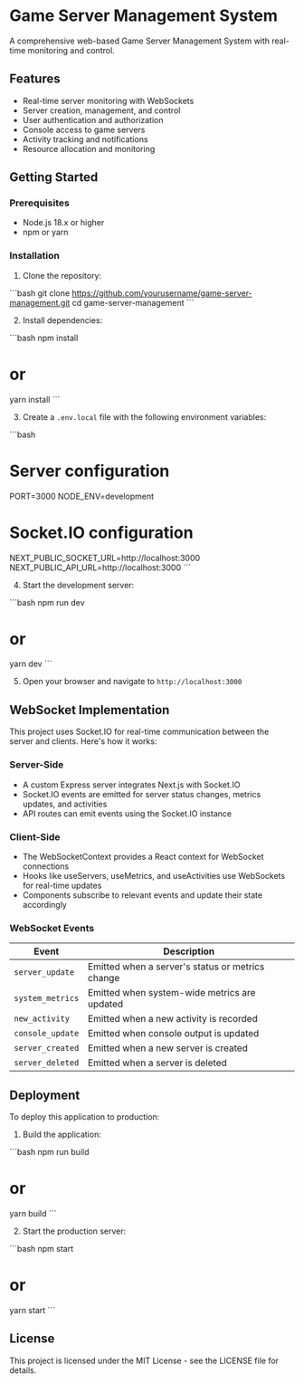 # Game Server Management System

A comprehensive web-based Game Server Management System with real-time monitoring and control.

## Features

- Real-time server monitoring with WebSockets
- Server creation, management, and control
- User authentication and authorization
- Console access to game servers
- Activity tracking and notifications
- Resource allocation and monitoring

## Getting Started

### Prerequisites

- Node.js 18.x or higher
- npm or yarn

### Installation

1. Clone the repository:

\`\`\`bash
git clone https://github.com/yourusername/game-server-management.git
cd game-server-management
\`\`\`

2. Install dependencies:

\`\`\`bash
npm install
# or
yarn install
\`\`\`

3. Create a `.env.local` file with the following environment variables:

\`\`\`bash
# Server configuration
PORT=3000
NODE_ENV=development

# Socket.IO configuration
NEXT_PUBLIC_SOCKET_URL=http://localhost:3000
NEXT_PUBLIC_API_URL=http://localhost:3000
\`\`\`

4. Start the development server:

\`\`\`bash
npm run dev
# or
yarn dev
\`\`\`

5. Open your browser and navigate to `http://localhost:3000`

## WebSocket Implementation

This project uses Socket.IO for real-time communication between the server and clients. Here's how it works:

### Server-Side

- A custom Express server integrates Next.js with Socket.IO
- Socket.IO events are emitted for server status changes, metrics updates, and activities
- API routes can emit events using the Socket.IO instance

### Client-Side

- The WebSocketContext provides a React context for WebSocket connections
- Hooks like useServers, useMetrics, and useActivities use WebSockets for real-time updates
- Components subscribe to relevant events and update their state accordingly

### WebSocket Events

| Event | Description |
|-------|-------------|
| `server_update` | Emitted when a server's status or metrics change |
| `system_metrics` | Emitted when system-wide metrics are updated |
| `new_activity` | Emitted when a new activity is recorded |
| `console_update` | Emitted when console output is updated |
| `server_created` | Emitted when a new server is created |
| `server_deleted` | Emitted when a server is deleted |

## Deployment

To deploy this application to production:

1. Build the application:

\`\`\`bash
npm run build
# or
yarn build
\`\`\`

2. Start the production server:

\`\`\`bash
npm start
# or
yarn start
\`\`\`

## License

This project is licensed under the MIT License - see the LICENSE file for details.
